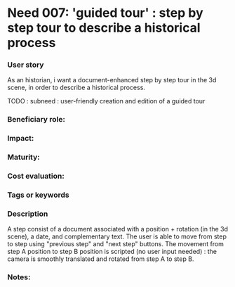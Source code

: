 
# Need 007: 'guided tour' : step by step tour to describe a historical process

### User story
As an historian, i want a document-enhanced step by step tour in the 3d scene, in order to describe a historical process. 

TODO :
subneed : user-friendly creation and edition of a guided tour
          
### Beneficiary role: 

### Impact: 

### Maturity:

### Cost evaluation:

### Tags or keywords

### Description

A step consist of a document associated with a position + rotation (in the 3d scene), a date, and complementary text. The user is able to move from step to step using "previous step" and "next step" buttons. The movement from step A position to step B position is scripted (no user input needed) : the camera is smoothly translated and rotated from step A to step B.


### Notes:


